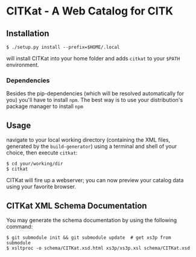 # CITKat - A Web Catalog for CITK

## Installation
```shell
$ ./setup.py install --prefix=$HOME/.local
``` 
will install CITKat into your home folder and adds `citkat` to your `$PATH` environment.

### Dependencies
Besides the pip-dependencies (which will be resolved automatically for you) you'll have to install `npm`. 
The best way is to use your distribution's package manager to install `npm` 

## Usage
navigate to your local working directory (containing the XML files, generated by the `build-generator`) using a 
terminal and shell of your choice, then execute `citkat`:
```shell
$ cd your/working/dir
$ citkat
```
CITKat will fire up a webserver; you can now preview your catalog data using your favorite browser.

## CITKat XML Schema Documentation
You may generate the schema documentation by using the following command:
```shell
$ git submodule init && git submodule update  # get xs3p from submodule
$ xsltproc -o schema/CITKat.xsd.html xs3p/xs3p.xsl schema/CITKat.xsd
```